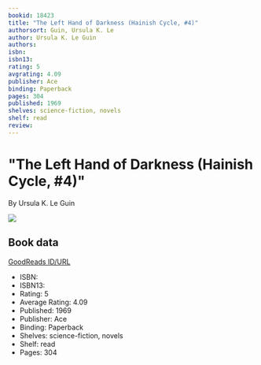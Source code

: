 ```yaml
---
bookid: 18423
title: "The Left Hand of Darkness (Hainish Cycle, #4)"
authorsort: Guin, Ursula K. Le
author: Ursula K. Le Guin
authors: 
isbn: 
isbn13: 
rating: 5
avgrating: 4.09
publisher: Ace
binding: Paperback
pages: 304
published: 1969
shelves: science-fiction, novels
shelf: read
review: 
---
```


# "The Left Hand of Darkness (Hainish Cycle, #4)"

By Ursula K. Le Guin

![](../../1488213612l/18423._SY475_.jpg)

## Book data

[GoodReads ID/URL](https://www.goodreads.com/book/show/18423)

- ISBN: 
- ISBN13: 
- Rating: 5
- Average Rating: 4.09
- Published: 1969
- Publisher: Ace
- Binding: Paperback
- Shelves: science-fiction, novels
- Shelf: read
- Pages: 304


